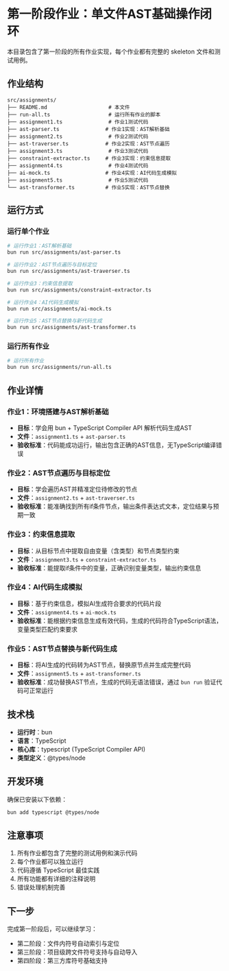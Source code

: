 # 第一阶段作业：单文件AST基础操作闭环

本目录包含了第一阶段的所有作业实现，每个作业都有完整的 skeleton 文件和测试用例。

## 作业结构

```
src/assignments/
├── README.md                    # 本文件
├── run-all.ts                   # 运行所有作业的脚本
├── assignment1.ts               # 作业1测试代码
├── ast-parser.ts               # 作业1实现：AST解析基础
├── assignment2.ts               # 作业2测试代码
├── ast-traverser.ts            # 作业2实现：AST节点遍历
├── assignment3.ts               # 作业3测试代码
├── constraint-extractor.ts     # 作业3实现：约束信息提取
├── assignment4.ts               # 作业4测试代码
├── ai-mock.ts                  # 作业4实现：AI代码生成模拟
├── assignment5.ts               # 作业5测试代码
└── ast-transformer.ts          # 作业5实现：AST节点替换
```

## 运行方式

### 运行单个作业

```bash
# 运行作业1：AST解析基础
bun run src/assignments/ast-parser.ts

# 运行作业2：AST节点遍历与目标定位
bun run src/assignments/ast-traverser.ts

# 运行作业3：约束信息提取
bun run src/assignments/constraint-extractor.ts

# 运行作业4：AI代码生成模拟
bun run src/assignments/ai-mock.ts

# 运行作业5：AST节点替换与新代码生成
bun run src/assignments/ast-transformer.ts
```

### 运行所有作业

```bash
# 运行所有作业
bun run src/assignments/run-all.ts
```

## 作业详情

### 作业1：环境搭建与AST解析基础
- **目标**：学会用 bun + TypeScript Compiler API 解析代码生成AST
- **文件**：`assignment1.ts` + `ast-parser.ts`
- **验收标准**：代码能成功运行，输出包含正确的AST信息，无TypeScript编译错误

### 作业2：AST节点遍历与目标定位
- **目标**：学会遍历AST并精准定位待修改的节点
- **文件**：`assignment2.ts` + `ast-traverser.ts`
- **验收标准**：能准确找到所有if条件节点，输出条件表达式文本，定位结果与预期一致

### 作业3：约束信息提取
- **目标**：从目标节点中提取自由变量（含类型）和节点类型约束
- **文件**：`assignment3.ts` + `constraint-extractor.ts`
- **验收标准**：能提取if条件中的变量，正确识别变量类型，输出约束信息

### 作业4：AI代码生成模拟
- **目标**：基于约束信息，模拟AI生成符合要求的代码片段
- **文件**：`assignment4.ts` + `ai-mock.ts`
- **验收标准**：能根据约束信息生成有效代码，生成的代码符合TypeScript语法，变量类型匹配约束要求

### 作业5：AST节点替换与新代码生成
- **目标**：将AI生成的代码转为AST节点，替换原节点并生成完整代码
- **文件**：`assignment5.ts` + `ast-transformer.ts`
- **验收标准**：成功替换AST节点，生成的代码无语法错误，通过 `bun run` 验证代码可正常运行

## 技术栈

- **运行时**：bun
- **语言**：TypeScript
- **核心库**：typescript (TypeScript Compiler API)
- **类型定义**：@types/node

## 开发环境

确保已安装以下依赖：

```bash
bun add typescript @types/node
```

## 注意事项

1. 所有作业都包含了完整的测试用例和演示代码
2. 每个作业都可以独立运行
3. 代码遵循 TypeScript 最佳实践
4. 所有功能都有详细的注释说明
5. 错误处理机制完善

## 下一步

完成第一阶段后，可以继续学习：
- 第二阶段：文件内符号自动索引与定位
- 第三阶段：项目级跨文件符号支持与自动导入
- 第四阶段：第三方库符号基础支持 